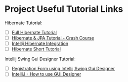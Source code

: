 # Project Useful Tutorial Links



Hibernate Tutorial: 
- [ ] [Full Hibernate Tutorial](https://www.youtube.com/watch?v=0KCKBv6rbkc&ab_channel=Simplilearn)
- [ ] [Hibernate & JPA Tutorial - Crash Course](https://www.youtube.com/watch?v=xHminZ9Dxm4&ab_channel=MarcoCodes)
- [ ] [Intellij Hibernate Integration](https://www.youtube.com/watch?v=QJddHc41xrM&ab_channel=IntelliJIDEAbyJetBrains)
- [ ] [Hibernate Short Tutorial](https://www.javatpoint.com/hibernate-tutorial)

Intellij Swing Gui Designer Tutorial:
- [ ] [Registration Form using Intellij Swing Gui Designer](https://www.youtube.com/watch?v=nIQatIpL_GE&ab_channel=BoostMyTool)
- [ ] [IntelliJ - How to use GUI Designer](https://www.youtube.com/watch?v=aIdIXsi1qTU&ab_channel=BoostMyTool)
